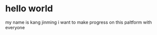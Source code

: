 # hello world
  my name is kang jinming
  i want to make progress on this paltform with everyone
  
